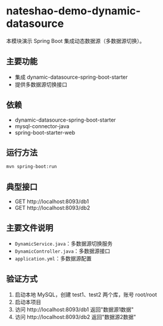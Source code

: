 # nateshao-demo-dynamic-datasource

本模块演示 Spring Boot 集成动态数据源（多数据源切换）。

## 主要功能
- 集成 dynamic-datasource-spring-boot-starter
- 提供多数据源切换接口

## 依赖
- dynamic-datasource-spring-boot-starter
- mysql-connector-java
- spring-boot-starter-web

## 运行方法
```bash
mvn spring-boot:run
```

## 典型接口
- GET http://localhost:8093/db1
- GET http://localhost:8093/db2

## 主要文件说明
- `DynamicService.java`：多数据源切换服务
- `DynamicController.java`：多数据源接口
- `application.yml`：多数据源配置

## 验证方式
1. 启动本地 MySQL，创建 test1、test2 两个库，账号 root/root
2. 启动本项目
3. 访问 http://localhost:8093/db1 返回"数据源1数据"
4. 访问 http://localhost:8093/db2 返回"数据源2数据" 